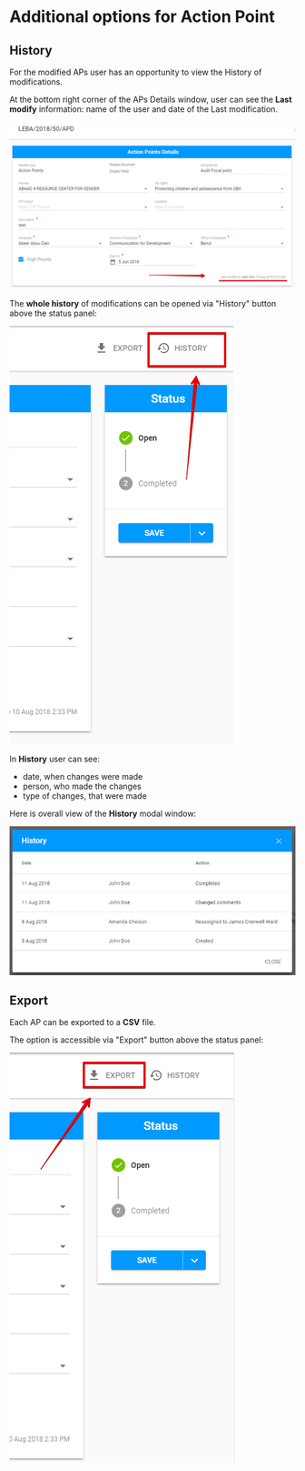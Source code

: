 # Additional options for Action Point

## **History**

For the modified APs user has an opportunity to view the History of modifications. 

At the bottom right corner of the APs Details window, user can see the **Last modify** information: name of the user and date of the Last modification. 

![Last modify at the bottom of APs Details](../../.gitbook/assets/9%20%281%29.png)

The **whole history** of modifications can be opened via "History" button above the status panel:

![History button](../../.gitbook/assets/21%20%281%29.png)

In **History** user can see:

* date, when changes were made
* person, who made the changes
* type of changes, that were made

Here is overall view of the **History** modal window:

![History of the AP](../../.gitbook/assets/2018-09-07_1318.png)

## Export

Each AP can be exported to a **CSV** file.

The option is accessible via "Export" button above the status panel:

![Export button](../../.gitbook/assets/23.png)

  
  


  


